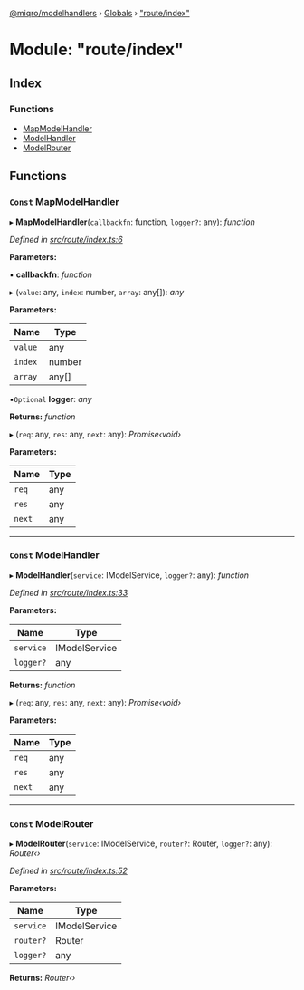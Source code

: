 [@miqro/modelhandlers](../README.md) › [Globals](../globals.md) › ["route/index"](_route_index_.md)

# Module: "route/index"

## Index

### Functions

* [MapModelHandler](_route_index_.md#const-mapmodelhandler)
* [ModelHandler](_route_index_.md#const-modelhandler)
* [ModelRouter](_route_index_.md#const-modelrouter)

## Functions

### `Const` MapModelHandler

▸ **MapModelHandler**(`callbackfn`: function, `logger?`: any): *function*

*Defined in [src/route/index.ts:6](https://github.com/claukers/miqro-sequelize-express/blob/36335f1/src/route/index.ts#L6)*

**Parameters:**

▪ **callbackfn**: *function*

▸ (`value`: any, `index`: number, `array`: any[]): *any*

**Parameters:**

Name | Type |
------ | ------ |
`value` | any |
`index` | number |
`array` | any[] |

▪`Optional`  **logger**: *any*

**Returns:** *function*

▸ (`req`: any, `res`: any, `next`: any): *Promise‹void›*

**Parameters:**

Name | Type |
------ | ------ |
`req` | any |
`res` | any |
`next` | any |

___

### `Const` ModelHandler

▸ **ModelHandler**(`service`: IModelService, `logger?`: any): *function*

*Defined in [src/route/index.ts:33](https://github.com/claukers/miqro-sequelize-express/blob/36335f1/src/route/index.ts#L33)*

**Parameters:**

Name | Type |
------ | ------ |
`service` | IModelService |
`logger?` | any |

**Returns:** *function*

▸ (`req`: any, `res`: any, `next`: any): *Promise‹void›*

**Parameters:**

Name | Type |
------ | ------ |
`req` | any |
`res` | any |
`next` | any |

___

### `Const` ModelRouter

▸ **ModelRouter**(`service`: IModelService, `router?`: Router, `logger?`: any): *Router‹›*

*Defined in [src/route/index.ts:52](https://github.com/claukers/miqro-sequelize-express/blob/36335f1/src/route/index.ts#L52)*

**Parameters:**

Name | Type |
------ | ------ |
`service` | IModelService |
`router?` | Router |
`logger?` | any |

**Returns:** *Router‹›*
